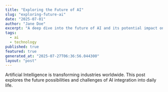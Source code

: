 ```yaml
---
title: "Exploring the Future of AI"
slug: "exploring-future-ai"
date: "2025-07-01"
author: "Jane Doe"
excerpt: "A deep dive into the future of AI and its potential impact on various sectors."
tags:
  - ai
  - technology
published: true
featured: true
generated_at: "2025-07-27T06:36:56.044300"
layout: "post"
---
```


Artificial Intelligence is transforming industries worldwide. This post explores the future possibilities and challenges of AI integration into daily life.